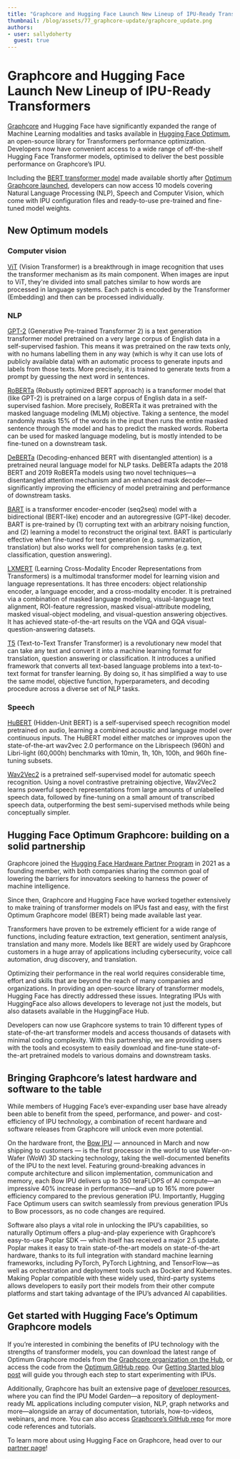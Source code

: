 ```yaml
---
title: "Graphcore and Hugging Face Launch New Lineup of IPU-Ready Transformers"
thumbnail: /blog/assets/77_graphcore-update/graphcore_update.png
authors:
- user: sallydoherty
  guest: true
---
```


# Graphcore and Hugging Face Launch New Lineup of IPU-Ready Transformers

<!-- {blog_metadata} -->
<!-- {authors} -->

[Graphcore](https://huggingface.co/hardware/graphcore/) and Hugging Face have significantly expanded the range of Machine Learning modalities and tasks available in [Hugging Face Optimum](https://github.com/huggingface/optimum), an open-source library for Transformers performance optimization. Developers now have convenient access to a wide range of off-the-shelf Hugging Face Transformer models, optimised to deliver the best possible performance on Graphcore’s IPU.

Including the [BERT transformer model](https://www.graphcore.ai/posts/getting-started-with-hugging-face-transformers-for-ipus-with-optimum) made available shortly after [Optimum Graphcore launched](https://huggingface.co/blog/graphcore), developers can now access 10 models covering Natural Language Processing (NLP), Speech and Computer Vision, which come with IPU configuration files and ready-to-use pre-trained and fine-tuned model weights.

## New Optimum models

### Computer vision

[ViT](https://huggingface.co/Graphcore/vit-base-ipu) (Vision Transformer) is a breakthrough in image recognition that uses the transformer mechanism as its main component. When images are input to ViT, they're divided into small patches similar to how words are processed in language systems. Each patch is encoded by the Transformer (Embedding) and then can be processed individually.

### NLP

[GPT-2](https://huggingface.co/Graphcore/gpt2-medium-wikitext-103) (Generative Pre-trained Transformer 2) is a text generation transformer model pretrained on a very large corpus of English data in a self-supervised fashion. This means it was pretrained on the raw texts only, with no humans labelling them in any way (which is why it can use lots of publicly available data) with an automatic process to generate inputs and labels from those texts. More precisely, it is trained to generate texts from a prompt by guessing the next word in sentences.

[RoBERTa](https://huggingface.co/Graphcore/roberta-base-squad2) (Robustly optimized BERT approach) is a transformer model that (like GPT-2) is pretrained on a large corpus of English data in a self-supervised fashion. More precisely, RoBERTa it was pretrained with the masked language modeling (MLM) objective. Taking a sentence, the model randomly masks 15% of the words in the input then runs the entire masked sentence through the model and has to predict the masked words. Roberta can be used for masked language modeling, but is mostly intended to be fine-tuned on a downstream task.

[DeBERTa](https://huggingface.co/Graphcore/deberta-base-ipu) (Decoding-enhanced BERT with disentangled attention) is a pretrained neural language model for NLP tasks. DeBERTa adapts the 2018 BERT and 2019 RoBERTa models using two novel techniques—a disentangled attention mechanism and an enhanced mask decoder—significantly improving the efficiency of model pretraining and performance of downstream tasks.

[BART](https://huggingface.co/Graphcore/bart-base-ipu) is a transformer encoder-encoder (seq2seq) model with a bidirectional (BERT-like) encoder and an autoregressive (GPT-like) decoder. BART is pre-trained by (1) corrupting text with an arbitrary noising function, and (2) learning a model to reconstruct the original text. BART is particularly effective when fine-tuned for text generation (e.g. summarization, translation) but also works well for comprehension tasks (e.g. text classification, question answering).

[LXMERT](https://huggingface.co/Graphcore/lxmert-gqa-uncased) (Learning Cross-Modality Encoder Representations from Transformers) is a multimodal transformer model for learning vision and language representations. It has three encoders: object relationship encoder, a language encoder, and a cross-modality encoder. It is pretrained via a combination of masked language modeling, visual-language text alignment, ROI-feature regression, masked visual-attribute modeling, masked visual-object modeling, and visual-question answering objectives. It has achieved state-of-the-art results on the VQA and GQA visual-question-answering datasets.

[T5](https://huggingface.co/Graphcore/t5-small-ipu) (Text-to-Text Transfer Transformer) is a revolutionary new model that can take any text and convert it into a machine learning format for translation, question answering or classification. It introduces a unified framework that converts all text-based language problems into a text-to-text format for transfer learning. By doing so, it has simplified a way to use the same model, objective function, hyperparameters, and decoding procedure across a diverse set of NLP tasks.

### Speech

[HuBERT](https://huggingface.co/Graphcore/hubert-base-ipu) (Hidden-Unit BERT) is a self-supervised speech recognition model pretrained on audio, learning a combined acoustic and language model over continuous inputs. The HuBERT model either matches or improves upon the state-of-the-art wav2vec 2.0 performance on the Librispeech (960h) and Libri-light (60,000h) benchmarks with 10min, 1h, 10h, 100h, and 960h fine-tuning subsets.

[Wav2Vec2](https://huggingface.co/Graphcore/wav2vec2-base-ipu) is a pretrained self-supervised model for automatic speech recognition. Using a novel contrastive pretraining objective, Wav2Vec2 learns powerful speech representations from large amounts of unlabelled speech data, followed by fine-tuning on a small amount of transcribed speech data, outperforming the best semi-supervised methods while being conceptually simpler.

## Hugging Face Optimum Graphcore: building on a solid partnership

Graphcore joined the [Hugging Face Hardware Partner Program](https://huggingface.co/hardware) in 2021 as a founding member, with both companies sharing the common goal of lowering the barriers for innovators seeking to harness the power of machine intelligence.

Since then, Graphcore and Hugging Face have worked together extensively to make training of transformer models on IPUs fast and easy, with the first Optimum Graphcore model (BERT) being made available last year.

Transformers have proven to be extremely efficient for a wide range of functions, including feature extraction, text generation, sentiment analysis, translation and many more. Models like BERT are widely used by Graphcore customers in a huge array of applications including cybersecurity, voice call automation, drug discovery, and translation.

Optimizing their performance in the real world requires considerable time, effort and skills that are beyond the reach of many companies and organizations. In providing an open-source library of transformer models, Hugging Face has directly addressed these issues. Integrating IPUs with HuggingFace also allows developers to leverage not just the models, but also datasets available in the HuggingFace Hub.

Developers can now use Graphcore systems to train 10 different types of state-of-the-art transformer models and access thousands of datasets with minimal coding complexity. With this partnership, we are providing users with the tools and ecosystem to easily download and fine-tune state-of-the-art pretrained models to various domains and downstream tasks.

## Bringing Graphcore’s latest hardware and software to the table

While members of Hugging Face’s ever-expanding user base have already been able to benefit from the speed, performance, and power- and cost-efficiency of IPU technology, a combination of recent hardware and software releases from Graphcore will unlock even more potential.

On the hardware front, the [Bow IPU](https://www.graphcore.ai/bow-processors) — announced in March and now shipping to customers — is the first processor in the world to use Wafer-on-Wafer (WoW) 3D stacking technology, taking the well-documented benefits of the IPU to the next level. Featuring ground-breaking advances in compute architecture and silicon implementation, communication and memory, each Bow IPU delivers up to 350 teraFLOPS of AI compute—an impressive 40% increase in performance—and up to 16% more power efficiency compared to the previous generation IPU. Importantly, Hugging Face Optimum users can switch seamlessly from previous generation IPUs to Bow processors, as no code changes are required.

Software also plays a vital role in unlocking the IPU’s capabilities, so naturally Optimum offers a plug-and-play experience with Graphcore’s easy-to-use Poplar SDK — which itself has received a major 2.5 update. Poplar makes it easy to train state-of-the-art models on state-of-the-art hardware, thanks to its full integration with standard machine learning frameworks, including PyTorch, PyTorch Lightning, and TensorFlow—as well as orchestration and deployment tools such as Docker and Kubernetes. Making Poplar compatible with these widely used, third-party systems allows developers to easily port their models from their other compute platforms and start taking advantage of the IPU’s advanced AI capabilities.

## Get started with Hugging Face’s Optimum Graphcore models

If you’re interested in combining the benefits of IPU technology with the strengths of transformer models, you can download the latest range of Optimum Graphcore models from the [Graphcore organization on the Hub](https://huggingface.co/Graphcore), or access the code from the [Optimum GitHub repo](https://github.com/huggingface/optimum-graphcore). Our [Getting Started blog post](https://huggingface.co/blog/graphcore-getting-started) will guide you through each step to start experimenting with IPUs.

Additionally, Graphcore has built an extensive page of [developer resources](https://www.graphcore.ai/developer), where you can find the IPU Model Garden—a repository of deployment-ready ML applications including computer vision, NLP, graph networks and more—alongside an array of documentation, tutorials, how-to-videos, webinars, and more. You can also access [Graphcore’s GitHub repo](https://github.com/graphcore) for more code references and tutorials.

To learn more about using Hugging Face on Graphcore, head over to our [partner page](https://huggingface.co/hardware/graphcore)!
